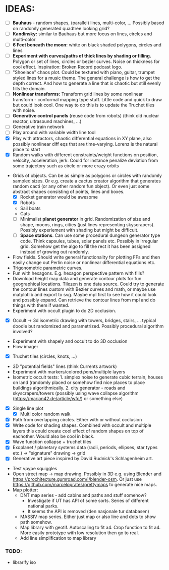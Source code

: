 # IDEAS:

- [ ] **Bauhaus** - random shapes, (parallel) lines, multi-color, ... Possibly based on randomly generated quadtree looking grid?
- [ ] **Kandinsky:** similar to Bauhaus but more focus on lines, circles and multi-color
- [ ] **6 Feet beneath the moon:** white on black shaded polygons, circles and lines 
- [ ] **Experiment with curves/paths of thick lines by shading or filling.** Polygon or set of lines, circles or bezier curves. Noise on thickness for cool effect. Inspiration: Broken Record podcast logo.
- [ ] "Shoelace" chaos plot. Could be textured with piano, guitar, trumpet styled lines for a music theme. The general challenge is how to get the depth correct. And how to generate a line that is chaotic but still evenly fills the domain. 
- [ ] **Nonlinear transforms:** Transform grid lines by some nonlinear transform - conformal mapping type stuff. Little code and quick to draw but could look cool. One way to do this is to update the Truchet tiles with noise.
- [ ] **Generative control panels** (reuse code from robots) (think old nuclear reactor, ultrasound machines, ...)
- [ ] Generative train network
- [ ] Play around with variable width line tool
- [x] Play with attractors, chaotic differential equations in XY plane, also possibly nonlinear diff eqs that are time-varying. Lorenz is the natural place to start
- [x] Random walks with different constraints/weight functions on position, velocity, acceleration, jerk. Could for instance penalize deviation from some trajectory such as circle or more crazy orbits
- Grids of objects. Can be as simple as polygons or circles with randomly sampled sizes. Or e.g. create a cactus creator algorithm that generates random cacti (or any other random fun object). Or even just some abstract shapes consisting of points, lines and boxes.
  - [x] Rocket generator would be awesome
  - [x] Robots
  - Sail boats
  - Cats
  - [ ] Minimalist **planet generator** in grid. Randomization of size and shape, moons, rings, cities (just lines representing skyscrapers). Possibly experiement with shading but might be difficult.
  - [ ] **Space stations**. Can use some procedural dungeon generator type code. Think capsules, tubes, solar panels etc. Possibly in irregular grid. Somehow get the algo to fill the rect it has been assigned instead of growing out randomly.
- Flow fields. Should write general functionality for plotting FFs and then easily change out Perlin noise or nonlinear differential equations etc.
- Trigonometric parametric curves.
- Fun with hexagons. E.g. hexagon perspective pattern with fills?
- Download height map data and generate contour plots for fun geographical locations. Tilezen is one data source. Could try to generate the contour lines custom with Bezier curves and math, or maybe use matplotlib and export to svg. Maybe mpl first to see how it could look and possibly expand. Can retrieve the contour lines from mpl and do things with them if wanted. 
- Experiment with occult plugin to do 2D occlusion. 
- [x] Occult -> 3d isometric drawing with towers, bridges, stairs, ... typical doodle but randomized and parametrized. Possibly procedural algorithm involved?
- Experiment with shapely and occult to do 3D occlusion
- Flow imager
- [x] Truchet tiles (circles, knots, ...)
- 3D "potential fields" lines (think Currents artwork)
- Experiment with markers/colored pens/multiple layers
- Isometric occult tests: 1. simplex noise to generate cubic terrain, houses on land (randomly placed or somehow find nice places to place buildings algorithmically. 2. city generator - roads and skyscrapers/towers (possibly using wave collapse algorithm (https://marian42.de/article/wfc/) or something else)
- [x] Single line plot
  - [x] Multi color random walk
- [x] Path from overlapping circles. Either with or without occlusion
- [x] Write code for shading shapes. Combined with occult and multiple layers this could create cool effect of random shapes on top of eachother. Would also be cool in black.
- [x] Wave function collapse + truchet tiles
- [x] Exoplanet / planetary systems data (radii, periods, ellipses, star types etc.) -> "signature" drawing -> grid
- [x] Generative art piece inspired by David Rudnick's Schlagenheim art.
- Test vpype squiggles
- Open street map -> map drawing. Possibly in 3D e.g. using Blender and https://prochitecture.gumroad.com/l/blender-osm. Or just use https://github.com/marceloprates/prettymaps to generate nice maps.
- Map plotter:
  - DNT map series - add cabins and paths and stuff somehow? 
    - Investigate if UT has API of some sorts. Series of different national parks.
    - It seems the API is removed (den nasjonale tur databasen)
  - MASSIV map series. Either just map or also line and dots to show path somehow.
  - Map library with geotif. Autoscaling to fit a4. Crop function to fit a4. More easily prototype with low resolution then go to real. 
  - Add line simplification to map library

### TODO:
- librarify iso
